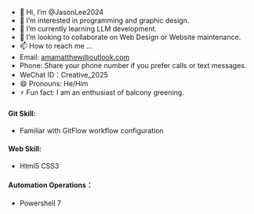 - 👋 Hi, I’m @JasonLee2024
- 👀 I’m interested in programming and graphic design.
- 🌱 I’m currently learning LLM development.
- 💞️ I’m looking to collaborate on Web Design or Website maintenance.
- 📫 How to reach me ...
- Email: amamatthew@outlook.com
- Phone: Share your phone number if you prefer calls or text messages.
- WeChat ID：Creative_2025
- 😄 Pronouns: He/Him
- ⚡ Fun fact: I am an enthusiast of balcony greening.

<!---
JasonLee2024/JasonLee2024 is a ✨ special ✨ repository because its `README.md` (this file) appears on your GitHub profile.
You can click the Preview link to take a look at your changes.
--->

#### Git Skill:
* Familiar with GitFlow workflow configuration

#### Web Skill:
* Html5 CSS3

#### Automation Operations：
* Powershell 7


